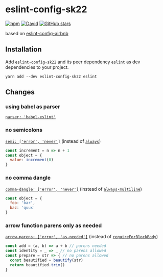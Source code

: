 # eslint-config-sk22

[![npm](https://img.shields.io/npm/v/eslint-config-sk22.svg?label=npm)](https://npmjs.com/package/eslint-config-sk22)
[![David](https://img.shields.io/david/sk22/eslint-config.svg)](https://github.com/sk22/eslint-config)
[![GitHub stars](https://img.shields.io/github/stars/sk22/eslint-config.svg?style=social&label=Star)](https://github.com/sk22/eslint-config)

based on [eslint-config-airbnb](https://www.npmjs.com/package/eslint-config-airbnb)

## Installation

Add [`eslint-config-sk22`](https://npmjs.com/package/eslint-config-sk22)
and its peer dependency [`eslint`](https://npmjs.com/package/eslint) as dev
dependencies to your project.

```
yarn add --dev eslint-config-sk22 eslint
```

## Changes

### using babel as parser
[`parser: 'babel-eslint'`](https://www.npmjs.com/package/babel-eslint)

### no semicolons
[`semi: ['error', 'never']`](http://eslint.org/docs/rules/semi#never)
(instead of [`always`](https://github.com/airbnb/javascript#20.1))

```javascript
const increment = n => n + 1
const object = {
  value: increment(0)
}
```

### no comma dangle
[`comma-dangle: ['error', 'never']`](http://eslint.org/docs/rules/comma-dangle#never)
(instead of [`always-multiline`](https://github.com/airbnb/javascript#19.2))


```javascript
const object = {
  foo: 'bar',
  baz: 'quux'
}
```

### arrow function parens only as needed
[`arrow-parens: ['error', 'as-needed']`](http://eslint.org/docs/rules/arrow-parens#as-needed)
(instead of [`requireForBlockBody`](https://github.com/airbnb/javascript#8.2))

```javascript
const add = (a, b) => a + b // parens needed
const identity = _ => _ // no parens allowed
const prepare = str => { // no parens allowed
  const beautified = beautify(str)
  return beautified.trim()
}
```
